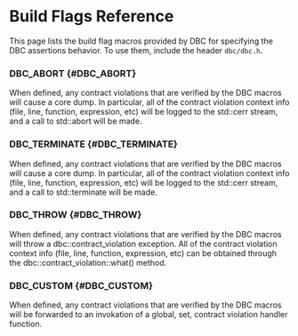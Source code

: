 # Build Flags Reference

This page lists the build flag macros provided by DBC for specifying the DBC
assertions behavior. To use them, include the header `dbc/dbc.h`.

### DBC_ABORT {#DBC_ABORT}

When defined, any contract violations that are verified by the DBC macros will 
cause a core dump. In particular, all of the contract violation context info 
(file, line, function, expression, etc) will be logged to the std::cerr stream, 
and a call to std::abort will be made.

### DBC_TERMINATE {#DBC_TERMINATE}

When defined, any contract violations that are verified by the DBC macros will 
cause a core dump. In particular, all of the contract violation context info 
(file, line, function, expression, etc) will be logged to the std::cerr stream, 
and a call to std::terminate will be made.

### DBC_THROW {#DBC_THROW}

When defined, any contract violations that are verified by the DBC macros will 
throw a dbc::contract_violation exception. All of the contract violation context
info (file, line, function, expression, etc) can be obtained through the 
dbc::contract_violation::what() method.

### DBC_CUSTOM {#DBC_CUSTOM}

When defined, any contract violations that are verified by the DBC macros will 
be forwarded to an invokation of a global, set, contract violation handler
function.